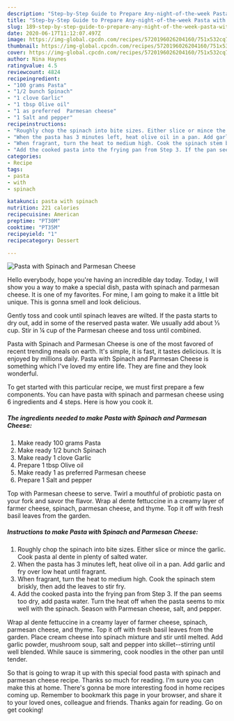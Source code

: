 ```yaml
---
description: "Step-by-Step Guide to Prepare Any-night-of-the-week Pasta with Spinach and Parmesan Cheese"
title: "Step-by-Step Guide to Prepare Any-night-of-the-week Pasta with Spinach and Parmesan Cheese"
slug: 189-step-by-step-guide-to-prepare-any-night-of-the-week-pasta-with-spinach-and-parmesan-cheese
date: 2020-06-17T11:12:07.497Z
image: https://img-global.cpcdn.com/recipes/5720196026204160/751x532cq70/pasta-with-spinach-and-parmesan-cheese-recipe-main-photo.jpg
thumbnail: https://img-global.cpcdn.com/recipes/5720196026204160/751x532cq70/pasta-with-spinach-and-parmesan-cheese-recipe-main-photo.jpg
cover: https://img-global.cpcdn.com/recipes/5720196026204160/751x532cq70/pasta-with-spinach-and-parmesan-cheese-recipe-main-photo.jpg
author: Nina Haynes
ratingvalue: 4.5
reviewcount: 4824
recipeingredient:
- "100 grams Pasta"
- "1/2 bunch Spinach"
- "1 clove Garlic"
- "1 tbsp Olive oil"
- "1 as preferred  Parmesan cheese"
- "1 Salt and pepper"
recipeinstructions:
- "Roughly chop the spinach into bite sizes. Either slice or mince the garlic. Cook pasta al dente in plenty of salted water."
- "When the pasta has 3 minutes left, heat olive oil in a pan. Add garlic and fry over low heat until fragrant."
- "When fragrant, turn the heat to medium high. Cook the spinach stem briskly, then add the leaves to stir fry."
- "Add the cooked pasta into the frying pan from Step 3. If the pan seems too dry, add pasta water. Turn the heat off when the pasta seems to mix well with the spinach. Season with Parmesan cheese, salt, and pepper."
categories:
- Recipe
tags:
- pasta
- with
- spinach

katakunci: pasta with spinach 
nutrition: 221 calories
recipecuisine: American
preptime: "PT30M"
cooktime: "PT35M"
recipeyield: "1"
recipecategory: Dessert

---
```



![Pasta with Spinach and Parmesan Cheese](https://img-global.cpcdn.com/recipes/5720196026204160/751x532cq70/pasta-with-spinach-and-parmesan-cheese-recipe-main-photo.jpg)

Hello everybody, hope you're having an incredible day today. Today, I will show you a way to make a special dish, pasta with spinach and parmesan cheese. It is one of my favorites. For mine, I am going to make it a little bit unique. This is gonna smell and look delicious.

Gently toss and cook until spinach leaves are wilted. If the pasta starts to dry out, add in some of the reserved pasta water. We usually add about ⅓ cup. Stir in ¼ cup of the Parmesan cheese and toss until combined.

Pasta with Spinach and Parmesan Cheese is one of the most favored of recent trending meals on earth. It's simple, it is fast, it tastes delicious. It is enjoyed by millions daily. Pasta with Spinach and Parmesan Cheese is something which I've loved my entire life. They are fine and they look wonderful.


To get started with this particular recipe, we must first prepare a few components. You can have pasta with spinach and parmesan cheese using 6 ingredients and 4 steps. Here is how you cook it.

<!--inarticleads1-->

##### The ingredients needed to make Pasta with Spinach and Parmesan Cheese:

1. Make ready 100 grams Pasta
1. Make ready 1/2 bunch Spinach
1. Make ready 1 clove Garlic
1. Prepare 1 tbsp Olive oil
1. Make ready 1 as preferred  Parmesan cheese
1. Prepare 1 Salt and pepper


Top with Parmesan cheese to serve. Twirl a mouthful of probiotic pasta on your fork and savor the flavor. Wrap al dente fettuccine in a creamy layer of farmer cheese, spinach, parmesan cheese, and thyme. Top it off with fresh basil leaves from the garden. 

<!--inarticleads2-->

##### Instructions to make Pasta with Spinach and Parmesan Cheese:

1. Roughly chop the spinach into bite sizes. Either slice or mince the garlic. Cook pasta al dente in plenty of salted water.
1. When the pasta has 3 minutes left, heat olive oil in a pan. Add garlic and fry over low heat until fragrant.
1. When fragrant, turn the heat to medium high. Cook the spinach stem briskly, then add the leaves to stir fry.
1. Add the cooked pasta into the frying pan from Step 3. If the pan seems too dry, add pasta water. Turn the heat off when the pasta seems to mix well with the spinach. Season with Parmesan cheese, salt, and pepper.


Wrap al dente fettuccine in a creamy layer of farmer cheese, spinach, parmesan cheese, and thyme. Top it off with fresh basil leaves from the garden. Place cream cheese into spinach mixture and stir until melted. Add garlic powder, mushroom soup, salt and pepper into skillet--stirring until well blended. While sauce is simmering, cook noodles in the other pan until tender. 

So that is going to wrap it up with this special food pasta with spinach and parmesan cheese recipe. Thanks so much for reading. I'm sure you can make this at home. There's gonna be more interesting food in home recipes coming up. Remember to bookmark this page in your browser, and share it to your loved ones, colleague and friends. Thanks again for reading. Go on get cooking!
